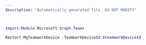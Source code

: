 ```yaml
---
description: "Automatically generated file. DO NOT MODIFY"
---
```


```powershell

Import-Module Microsoft.Graph.Teams

Restart-MgTeamworkDevice -TeamworkDeviceId $teamworkDeviceId

```